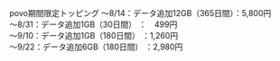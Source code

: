 povo期間限定トッピング ～8/14：データ追加12GB（365日間）：5,800円  
～8/31：データ追加1GB（30日間） ：　499円  
～9/10：データ追加1GB（180日間） ：1,260円  
～9/22：データ追加6GB（180日間） ：2,980円